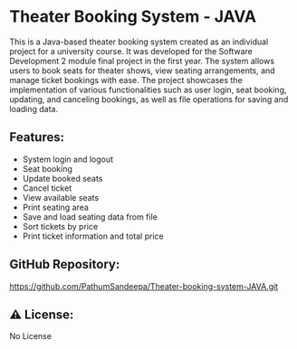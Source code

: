 <!DOCTYPE html>
<html>
<head>
</head>
<body>
  <h1> Theater Booking System - JAVA </h1>
  <p>This is a Java-based theater booking system created as an individual project for a university course. It was developed for the Software Development 2 module final project in the first year. The system allows users to book seats for theater shows, view seating arrangements, and manage ticket bookings with ease. The project showcases the implementation of various functionalities such as user login, seat booking, updating, and canceling bookings, as well as file operations for saving and loading data.</p>

  <h2> Features:</h2>
  <ul>
    <li>System login and logout</li>
    <li>Seat booking</li>
    <li>Update booked seats</li>
    <li>Cancel ticket</li>
    <li>View available seats</li>
    <li>Print seating area</li>
    <li>Save and load seating data from file</li>
    <li>Sort tickets by price</li>
    <li>Print ticket information and total price</li>
  </ul>

  <h2> GitHub Repository:</h2>
  <p><a href="https://github.com/PathumSandeepa/Theater-booking-system-JAVA.git">https://github.com/PathumSandeepa/Theater-booking-system-JAVA.git</a></p>

  <h2>⚠️ License:</h2>
  <p>No License</p>
</body>
</html>
